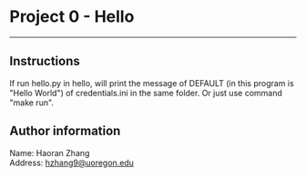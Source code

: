 # Project 0 - Hello
-------------
## Instructions
If run hello.py in hello, will print the message of DEFAULT (in this program is "Hello World") of credentials.ini in the same folder. Or just use command "make run".

## Author information
Name: Haoran Zhang  
Address: hzhang9@uoregon.edu
